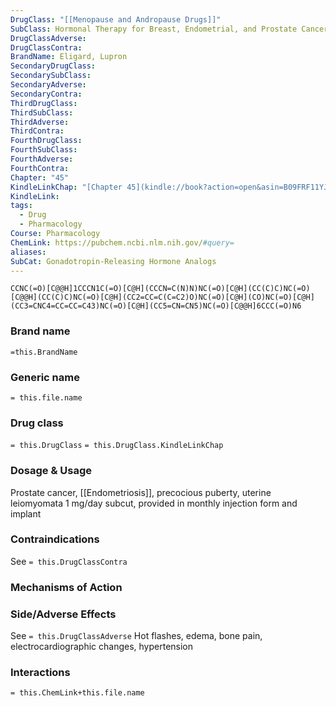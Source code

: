 ```yaml
---
DrugClass: "[[Menopause and Andropause Drugs]]"
SubClass: Hormonal Therapy for Breast, Endometrial, and Prostate Cancer
DrugClassAdverse: 
DrugClassContra: 
BrandName: Eligard, Lupron
SecondaryDrugClass: 
SecondarySubClass: 
SecondaryAdverse: 
SecondaryContra: 
ThirdDrugClass: 
ThirdSubClass: 
ThirdAdverse: 
ThirdContra: 
FourthDrugClass: 
FourthSubClass: 
FourthAdverse: 
FourthContra: 
Chapter: "45"
KindleLinkChap: "[Chapter 45](kindle://book?action=open&asin=B09FRF11YJ&location=26138)"
KindleLink: 
tags:
  - Drug
  - Pharmacology
Course: Pharmacology
ChemLink: https://pubchem.ncbi.nlm.nih.gov/#query=
aliases: 
SubCat: Gonadotropin-Releasing Hormone Analogs
---
```

```smiles
CCNC(=O)[C@@H]1CCCN1C(=O)[C@H](CCCN=C(N)N)NC(=O)[C@H](CC(C)C)NC(=O)[C@@H](CC(C)C)NC(=O)[C@H](CC2=CC=C(C=C2)O)NC(=O)[C@H](CO)NC(=O)[C@H](CC3=CNC4=CC=CC=C43)NC(=O)[C@H](CC5=CN=CN5)NC(=O)[C@@H]6CCC(=O)N6
```

### Brand name
`=this.BrandName`

### Generic name
`= this.file.name`

### Drug class 
`= this.DrugClass`
	`= this.DrugClass.KindleLinkChap`

### Dosage & Usage
Prostate cancer, [[Endometriosis]], precocious puberty, uterine leiomyomata 
1 mg/day subcut, provided in monthly injection form and implant 

### Contraindications
See `= this.DrugClassContra`

### Mechanisms of Action


### Side/Adverse Effects
See `= this.DrugClassAdverse`
Hot flashes, edema, bone pain, electrocardiographic changes, hypertension

### Interactions

`= this.ChemLink+this.file.name`

